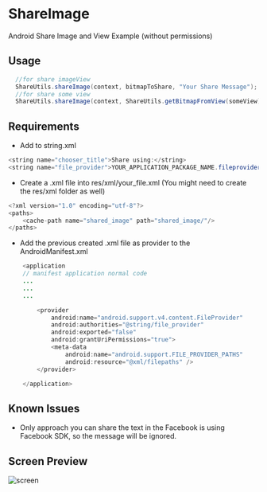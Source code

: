 # ShareImage
Android Share Image and View Example (without permissions)

## Usage
```java
  //for share imageView
  ShareUtils.shareImage(context, bitmapToShare, "Your Share Message");
  //for share some view
  ShareUtils.shareImage(context, ShareUtils.getBitmapFromView(someView), "Share View Demo Message");
```

## Requirements
  
  - Add to string.xml
```java
<string name="chooser_title">Share using:</string>
<string name="file_provider">YOUR_APPLICATION_PACKAGE_NAME.fileprovider</string>
```
    
  - Create a .xml file into res/xml/your_file.xml (You might need to create the res/xml folder as well)
```java
<?xml version="1.0" encoding="utf-8"?>
<paths>
    <cache-path name="shared_image" path="shared_image/"/>
</paths>
```

  - Add the previous created .xml file as provider to the AndroidManifest.xml
```java
    <application
    // manifest application normal code
    ...
    ...
    ...

        <provider
            android:name="android.support.v4.content.FileProvider"
            android:authorities="@string/file_provider"
            android:exported="false"
            android:grantUriPermissions="true">
            <meta-data
                android:name="android.support.FILE_PROVIDER_PATHS"
                android:resource="@xml/filepaths" />
        </provider>

    </application>
```

## Known Issues
  - Only approach you can share the text in the Facebook is using Facebook SDK, so the message will be ignored.
  
## Screen Preview
![screen](https://github.com/mirshahbazi/ShareImage/tree/master/image/device-2019-06-11-162354.png)

